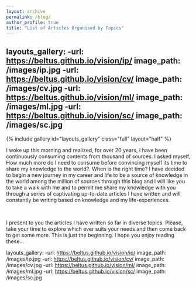 ```yaml
---
layout: archive
permalink: /blog/
author_profile: true
title: "List of Articles Organised by Topics"
---
```


layouts_gallery:
  -url: https://beltus.github.io/vision/ip/
   image_path: /images/ip.jpg
  -url: https://beltus.github.io/vision/cv/
   image_path: /images/cv.jpg
  -url: https://beltus.github.io/vision/ml/
   image_path: /images/ml.jpg
  -url: https://beltus.github.io/vision/sc/
   image_path: /images/sc.jpg
---
{% include gallery id="layouts_gallery" class="full" layout="half" %}

I woke up this morning and realized, for over 20 years, I have been continuously consuming contents from thousand of sources. I asked myself, How much more do I need to consume before convincing myself its time to share my knowledge to the world?. When is the right time? I have decided to begin a new journey in my career and life to be a source of knowledge in the world among the million of sources through this blog and I will like you to take a walk with me and to permit me share my knowledge with you through a series of captivating up-to-date articles I have written and will constantly be writing based on knowledge and my life-experiences.

<br>

I present to you the articles I have written so far in diverse topics. Please, take your time to explore which ever suits your needs and then come back to get some more. This is just the beginning. I hope you enjoy reading these...


layouts_gallery:
  -url: https://beltus.github.io/vision/ip/
   image_path: /images/ip.jpg
  -url: https://beltus.github.io/vision/cv/
   image_path: /images/cv.jpg
  -url: https://beltus.github.io/vision/ml/
   image_path: /images/ml.jpg
  -url: https://beltus.github.io/vision/sc/
   image_path: /images/sc.jpg
